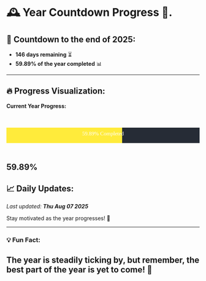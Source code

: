 
# &#x1F570; **Year Countdown Progress** &#x1F389;.

## &#x1F4C5; Countdown to the end of 2025:
- **146 days remaining** &#x23F3;
- **59.89% of the year completed** &#x1F4CA;

---

## &#x1F525; **Progress Visualization**:

**Current Year Progress:**

<br><br>
![Progress Bar](https://raw.githubusercontent.com/dayanidigv/year-countdown-progress/main/progress-bar.svg)
<br><br>

**59.89%**
---

## &#x1F4C8; **Daily Updates**:

_Last updated: **Thu Aug 07 2025**_

Stay motivated as the year progresses! &#x1F680;

--- 

### &#x1F4A1; **Fun Fact:**
The year is steadily ticking by, but remember, the best part of the year is yet to come! &#x1F31F;
---
